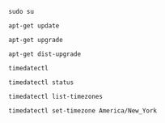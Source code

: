 ```
sudo su
```
```
apt-get update
```
```
apt-get upgrade
```
```
apt-get dist-upgrade
```
```
timedatectl
```
```
timedatectl status
```
```
timedatectl list-timezones
```
```
timedatectl set-timezone America/New_York
```
```

```
```

```
```

```
```

```
```

```
```

```
```

```
```

```
